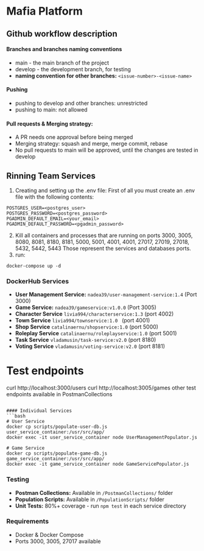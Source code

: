 # Mafia Platform
## Github workflow description

#### Branches and branches naming conventions

- main - the main branch of the project
- develop - the development branch, for testing
- **naming convention for other branches:** `<issue-number>-<issue-name>`

#### Pushing

- pushing to develop and other branches: unrestricted
- pushing to main: not allowed

#### Pull requests & Merging strategy:

- A PR needs one approval before being merged
- Merging strategy: squash and merge, merge commit, rebase
- No pull requests to main will be approved, until the changes are tested in develop

## Rinning Team Services
1. Creating and setting up the .env file:
First of all you must create an .env file with the following contents:
```
POSTGRES_USER=<postgres_user>
POSTGRES_PASSWORD=<postgres_password>
PGADMIN_DEFAULT_EMAIL=<your_email>
PGADMIN_DEFAULT_PASSWORD=<pgadmin_password>
```
2. Kill all containers and processes that are running on ports 3000, 3005, 8080, 8081, 8180, 8181, 5000, 5001, 4001, 4001, 27017, 27019, 27018, 5432, 5442, 5443
Those represent the services and databases ports.
3. run:
```
docker-compose up -d
```

### DockerHub Services
- **User Management Service:** `nadea39/user-management-service:1.4` (Port 3000)
- **Game Service:** `nadea39/gameservice:v1.0.0` (Port 3005)
- **Character Service** `livia994/characterservice:1.3` (port 4002)
- **Town Service** `livia994/townservice:1.0 ` (port 4001)
- **Shop Service** `catalinaernu/shopservice:1.0` (port 5000)
- **Roleplay Service** `catalinaernu/roleplayservice:1.0` (port 5001)
- **Task Service** `vladamusin/task-service:v2.0` (port 8180)
- **Voting Service** `vladamusin/voting-service:v2.0` (port 8181)


# Test endpoints
curl http://localhost:3000/users
curl http://localhost:3005/games
other test endpoints available in PostmanCollections
```

#### Individual Services
```bash
# User Service
docker cp scripts/populate-user-db.js user_service_container:/usr/src/app/
docker exec -it user_service_container node UserManagementPopulator.js

# Game Service  
docker cp scripts/populate-game-db.js game_service_container:/usr/src/app/
docker exec -it game_service_container node GameServicePopulator.js
```

### Testing
- **Postman Collections:** Available in `/PostmanCollections/` folder
- **Population Scripts:** Available in `/PopulationScripts/` folder
- **Unit Tests:** 80%+ coverage - run `npm test` in each service directory

### Requirements
- Docker & Docker Compose
- Ports 3000, 3005, 27017 available
